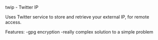 twip - Twitter IP

Uses Twitter service to store and retrieve your external IP, for remote access.

Features:
-gpg encryption
-really complex solution to a simple problem
